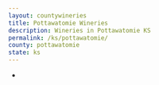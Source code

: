 ```yaml
---
layout: countywineries
title: Pottawatomie Wineries
description: Wineries in Pottawatomie KS
permalink: /ks/pottawatomie/
county: pottawatomie
state: ks
---
```

-
